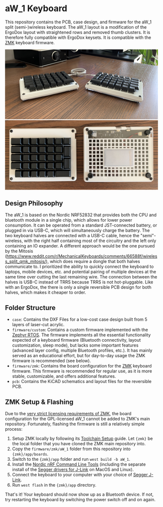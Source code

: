 # aW_1 Keyboard

This repository contains the PCB, case design, and firmware for the aW_1 split (semi-)wireless keyboard. The aW_1 layout is a modification of the ErgoDox layout with straightened rows and removed thumb clusters. It is therefore fully compatible with ErgoDox keysets. It is compatible with the [ZMK](https://zmk.dev/) keyboard firmware.

![Final Keyboard](images/finished_aW_1.JPG)
![Front and Back](images/front_and_back.jpg)

## Design Philosophy
The aW_1 is based on the Nordic NRF52832 that provides both the CPU and bluetooth module in a single chip, which allows for lower power consumption. It can be operated from a standard JST-connected battery, or plugged in via USB-C, which will simultaneously charge the battery. The two keyboard halves are connected with a USB-C cable, hence the "semi"-wireless, with the right half containing most of the circuitry and the left only containing an IO expander. A different approach would be the one pursued by the Mitosis (https://www.reddit.com/r/MechanicalKeyboards/comments/66588f/wireless_split_qmk_mitosis/), which does require a dongle that both halves communicate to. I prioritized the ability to quickly connect the keyboard to laptops, mobile devices, etc. and potential pairing of multiple devices at the same time over cutting the last remaining wire. The connection between the halves is USB-C instead of TRRS because TRRS is not hot-pluggable. Like with an ErgoDox, the there is only a single reversible PCB design for both halves, which makes it cheaper to order. 

## Folder Structure
- `case`: Contains the DXF Files for a low-cost case design built from 5 layers of laser-cut acrylic. 
- `firmware/custom`: Contains a custom firmware implemented with the [Zephyr RTOS](https://www.zephyrproject.org/). The firmware implements all the essential functionality expected of a keyboard firmware (Bluetooth connectivity, layout customization, sleep mode), but lacks some important features (advanced layer config, multiple Bluetooth profiles, etc.). It has mainly served as an educational effort, but for day-to-day usage the ZMK firmware is recommended (see below).
- `firmware/zmk`: Contains the board configuration for the [ZMK](https://zmk.dev/) keyboard firmware. This firmware is recommended for regular use, as it is more stable, customizable, and offers additional features.
- `pcb`: Contains the KiCAD schematics and layout files for the reversible PCB.

## ZMK Setup & Flashing
Due to the [very strict licensing requirements of ZMK](https://zmk.dev/docs/development/clean-room), the board configuration for the GPL-licensed aW_1 cannot be added to ZMK's main repository. Fortunately, flashing the firmware is still a relatively simple process:

1. Setup ZMK locally by following its [Toolchain Setup](https://zmk.dev/docs/development/setup) guide. Let `{zmk}` be the local folder that you have cloned the ZMK main repository into. 
2. Copy the `firmware/zmk/aW_1` folder from this repository into `{zmk}/app/boards`.
3. Switch to the `{zmk}/app` folder and run `west build -b aW_1`.
4. Install the [Nordic nRF Command Line Tools](https://www.nordicsemi.com/Products/Development-tools/nrf-command-line-tools) (including the separate install of the [Segger drivers for J-Link](https://www.segger.com/downloads/jlink/#J-LinkSoftwareAndDocumentationPack) on MacOS and Linux). 
5. Connect the keyboard to your computer with your choice of [Segger J-Link](https://www.segger.com/products/debug-probes/j-link/).
6. Run `west flash` in the `{zmk}/app` directory.

That's it! Your keyboard should now show up as a Bluetooth device. If not, try restarting the keyboard by switching the power switch off and on again. 